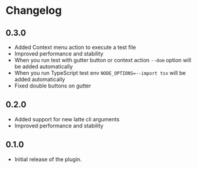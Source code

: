 # Changelog

## 0.3.0
- Added Context menu action to execute a test file
- Improved performance and stability
- When you run test with gutter button or context action `--dom` option will be added automatically
- When you run TypeScript test env `NODE_OPTIONS=--import tsx` will be added automatically
- Fixed double buttons on gutter

## 0.2.0
- Added support for new latte cli arguments
- Improved performance and stability

## 0.1.0 
- Initial release of the plugin.
